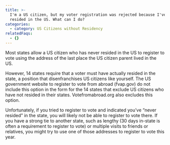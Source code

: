 ```yaml
---
title: >-
  I'm a US citizen, but my voter registration was rejected because I've never
  resided in the US. What can I do?
categories:
  - category: US Citizens without Residency
relatedFaqs:
  - {}
---
```

Most states allow a US citizen who has never resided in the US to register to vote using the address of the last place the US citizen parent lived in the US. 

However, 14 states require that a voter must have actually resided in the state, a position that disenfranchises US citizens like yourself. The US government website to register to vote from abroad (fvap.gov) do not include this option in the form for the 14 states that exclude US citizens who have not resided in their states. Votefromabroad.org also excludes this option.

Unfortunately, if you tried to register to vote and indicated you’ve “never resided” in the state, you will likely not be able to register to vote there. If you have a strong tie to another state, such as lengthy (30 days in-state is often a requirement to register to vote) or multiple visits to friends or relatives, you might try to use one of those addresses to register to vote this year.
